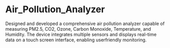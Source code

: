 # Air_Pollution_Analyzer
Designed and developed a comprehensive air pollution analyzer capable of measuring PM2.5, CO2, Ozone, Carbon Monoxide, Temperature, and Humidity. The device integrates multiple sensors and displays real-time data on a touch screen interface, enabling userfriendly monitoring. 

